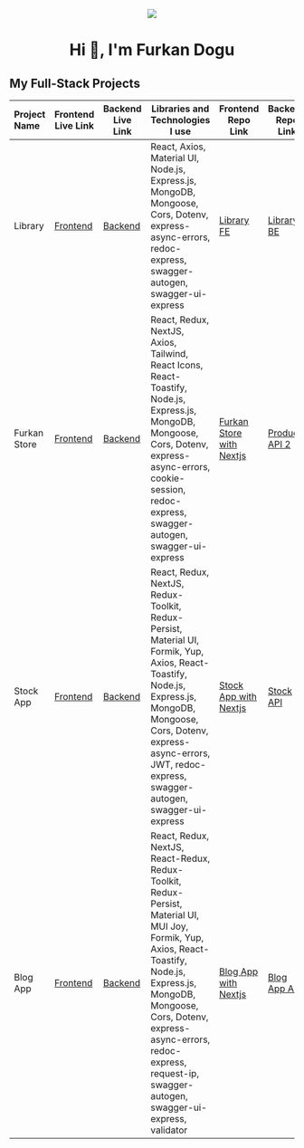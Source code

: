 <p align="center"><img src="https://i.imgur.com/A6bWGFl.gif"/>

<h1 align="center">Hi 👋, I'm Furkan Dogu</h1>

## My Full-Stack Projects

 Project Name|Frontend Live Link       |  Backend Live Link       |Libraries and Technologies I use   | Frontend Repo Link    | Backend Repo Link   
:--------------------------|--------------------------|--------------------------|-----------------------------------|-----------------------|-------------------------
|Library|[Frontend](https://library-fe-two.vercel.app/)|[Backend](https://library-be-two.vercel.app/)|React, Axios, Material UI, Node.js, Express.js, MongoDB, Mongoose, Cors, Dotenv, express-async-errors, redoc-express, swagger-autogen, swagger-ui-express|[Library FE](https://github.com/furkan-dogu/Library-FE)|[Library BE](https://github.com/furkan-dogu/Library_BE)
|Furkan Store|[Frontend](https://furkan-store-with-nextjs.vercel.app/)|[Backend](https://product-api-2.vercel.app/)|React, Redux, NextJS, Axios, Tailwind, React Icons, React-Toastify, Node.js, Express.js, MongoDB, Mongoose, Cors, Dotenv, express-async-errors, cookie-session, redoc-express, swagger-autogen, swagger-ui-express|[Furkan Store with Nextjs](https://github.com/furkan-dogu/furkan-store-with-nextjs)|[Product API 2](https://github.com/furkan-dogu/ProductAPI-2)
|Stock App|[Frontend](https://stock-app-with-nextjs.vercel.app/)|[Backend](https://stock-api-drab.vercel.app/)|React, Redux, NextJS, Redux-Toolkit, Redux-Persist, Material UI, Formik, Yup, Axios, React-Toastify, Node.js, Express.js, MongoDB, Mongoose, Cors, Dotenv, express-async-errors, JWT, redoc-express, swagger-autogen, swagger-ui-express|[Stock App with Nextjs](https://github.com/furkan-dogu/stock-app-with-nextjs)|[Stock API](https://github.com/furkan-dogu/StockAPI)
|Blog App|[Frontend](https://blog-app-with-nextjs-fd.vercel.app/)|[Backend](https://blog-app-api-iota.vercel.app/)|React, Redux, NextJS, React-Redux, Redux-Toolkit, Redux-Persist, Material UI, MUI Joy, Formik, Yup, Axios, React-Toastify, Node.js, Express.js, MongoDB, Mongoose, Cors, Dotenv, express-async-errors, redoc-express, request-ip, swagger-autogen, swagger-ui-express, validator|[Blog App with Nextjs](https://github.com/furkan-dogu/blog-app-with-nextjs)|[Blog App API](https://github.com/furkan-dogu/BlogApp-API)